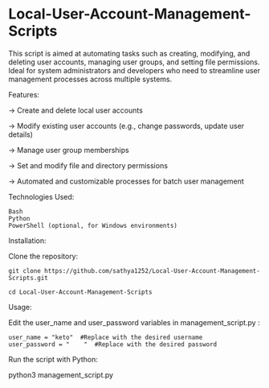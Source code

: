 # Local-User-Account-Management-Scripts
This script is aimed at automating tasks such as creating, modifying, and deleting user accounts, managing user groups, and setting file permissions. Ideal for system administrators and developers who need to streamline user management processes across multiple systems.

Features:

  -> Create and delete local user accounts
  
  -> Modify existing user accounts (e.g., change passwords, update user details)
  
  -> Manage user group memberships
  
  -> Set and modify file and directory permissions
  
  -> Automated and customizable processes for batch user management

Technologies Used:

    Bash
    Python
    PowerShell (optional, for Windows environments)

Installation:

Clone the repository:

    git clone https://github.com/sathya1252/Local-User-Account-Management-Scripts.git

    cd Local-User-Account-Management-Scripts


Usage:

Edit the user_name and user_password variables in management_script.py :

    user_name = "keto"  #Replace with the desired username
    user_password = "    "  #Replace with the desired password

Run the script with Python:

python3 management_script.py
